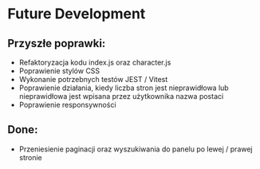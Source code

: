 # Future Development

## Przyszłe poprawki:

- Refaktoryzacja kodu index.js oraz character.js
- Poprawienie stylów CSS
- Wykonanie potrzebnych testów JEST / Vitest
- Poprawienie działania, kiedy liczba stron jest nieprawidłowa lub nieprawidłowa jest wpisana przez użytkownika nazwa postaci
- Poprawienie responsywności

## Done:

- Przeniesienie paginacji oraz wyszukiwania do panelu po lewej / prawej stronie